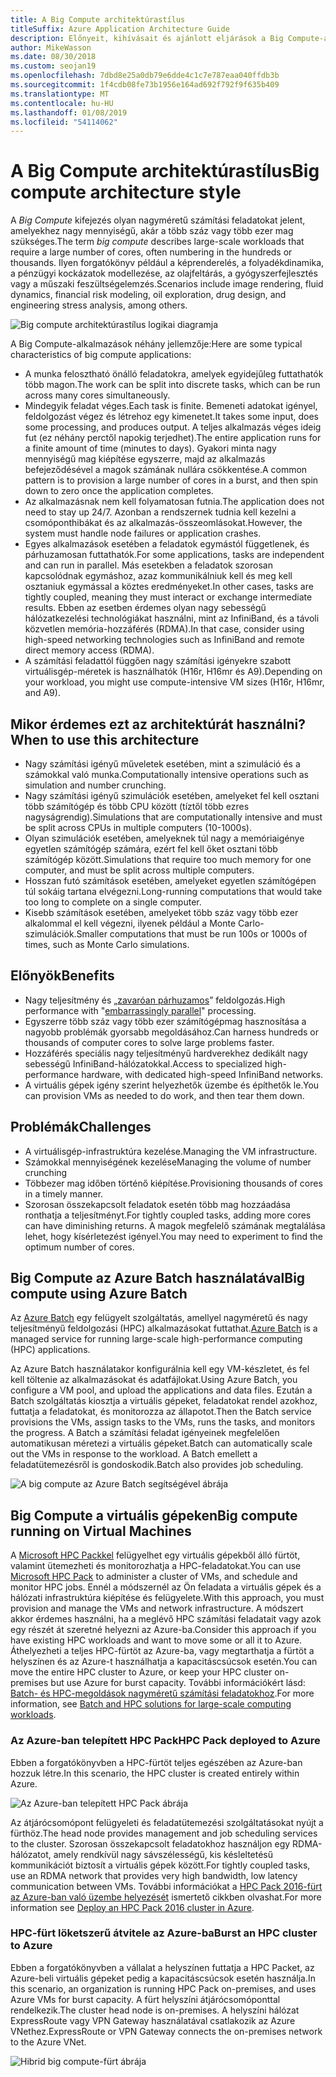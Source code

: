 ```yaml
---
title: A Big Compute architektúrastílus
titleSuffix: Azure Application Architecture Guide
description: Előnyeit, kihívásait és ajánlott eljárások a Big Compute-architektúrák ismerteti az Azure-ban.
author: MikeWasson
ms.date: 08/30/2018
ms.custom: seojan19
ms.openlocfilehash: 7dbd8e25a0db79e6dde4c1c7e787eaa040ffdb3b
ms.sourcegitcommit: 1f4cdb08fe73b1956e164ad692f792f9f635b409
ms.translationtype: MT
ms.contentlocale: hu-HU
ms.lasthandoff: 01/08/2019
ms.locfileid: "54114062"
---
```

# <a name="big-compute-architecture-style"></a><span data-ttu-id="d5023-103">A Big Compute architektúrastílus</span><span class="sxs-lookup"><span data-stu-id="d5023-103">Big compute architecture style</span></span>

<span data-ttu-id="d5023-104">A *Big Compute* kifejezés olyan nagyméretű számítási feladatokat jelent, amelyekhez nagy mennyiségű, akár a több száz vagy több ezer mag szükséges.</span><span class="sxs-lookup"><span data-stu-id="d5023-104">The term *big compute* describes large-scale workloads that require a large number of cores, often numbering in the hundreds or thousands.</span></span> <span data-ttu-id="d5023-105">Ilyen forgatókönyv például a képrenderelés, a folyadékdinamika, a pénzügyi kockázatok modellezése, az olajfeltárás, a gyógyszerfejlesztés vagy a műszaki feszültségelemzés.</span><span class="sxs-lookup"><span data-stu-id="d5023-105">Scenarios include image rendering, fluid dynamics, financial risk modeling, oil exploration, drug design, and engineering stress analysis, among others.</span></span>

![Big compute architektúrastílus logikai diagramja](./images/big-compute-logical.png)

<span data-ttu-id="d5023-107">A Big Compute-alkalmazások néhány jellemzője:</span><span class="sxs-lookup"><span data-stu-id="d5023-107">Here are some typical characteristics of big compute applications:</span></span>

- <span data-ttu-id="d5023-108">A munka felosztható önálló feladatokra, amelyek egyidejűleg futtathatók több magon.</span><span class="sxs-lookup"><span data-stu-id="d5023-108">The work can be split into discrete tasks, which can be run across many cores simultaneously.</span></span>
- <span data-ttu-id="d5023-109">Mindegyik feladat véges.</span><span class="sxs-lookup"><span data-stu-id="d5023-109">Each task is finite.</span></span> <span data-ttu-id="d5023-110">Bemeneti adatokat igényel, feldolgozást végez és létrehoz egy kimenetet.</span><span class="sxs-lookup"><span data-stu-id="d5023-110">It takes some input, does some processing, and produces output.</span></span> <span data-ttu-id="d5023-111">A teljes alkalmazás véges ideig fut (ez néhány perctől napokig terjedhet).</span><span class="sxs-lookup"><span data-stu-id="d5023-111">The entire application runs for a finite amount of time (minutes to days).</span></span> <span data-ttu-id="d5023-112">Gyakori minta nagy mennyiségű mag kiépítése egyszerre, majd az alkalmazás befejeződésével a magok számának nullára csökkentése.</span><span class="sxs-lookup"><span data-stu-id="d5023-112">A common pattern is to provision a large number of cores in a burst, and then spin down to zero once the application completes.</span></span>
- <span data-ttu-id="d5023-113">Az alkalmazásnak nem kell folyamatosan futnia.</span><span class="sxs-lookup"><span data-stu-id="d5023-113">The application does not need to stay up 24/7.</span></span> <span data-ttu-id="d5023-114">Azonban a rendszernek tudnia kell kezelni a csomóponthibákat és az alkalmazás-összeomlásokat.</span><span class="sxs-lookup"><span data-stu-id="d5023-114">However, the system must handle node failures or application crashes.</span></span>
- <span data-ttu-id="d5023-115">Egyes alkalmazások esetében a feladatok egymástól függetlenek, és párhuzamosan futtathatók.</span><span class="sxs-lookup"><span data-stu-id="d5023-115">For some applications, tasks are independent and can run in parallel.</span></span> <span data-ttu-id="d5023-116">Más esetekben a feladatok szorosan kapcsolódnak egymáshoz, azaz kommunikálniuk kell és meg kell osztaniuk egymással a köztes eredményeket.</span><span class="sxs-lookup"><span data-stu-id="d5023-116">In other cases, tasks are tightly coupled, meaning they must interact or exchange intermediate results.</span></span> <span data-ttu-id="d5023-117">Ebben az esetben érdemes olyan nagy sebességű hálózatkezelési technológiákat használni, mint az InfiniBand, és a távoli közvetlen memória-hozzáférés (RDMA).</span><span class="sxs-lookup"><span data-stu-id="d5023-117">In that case, consider using high-speed networking technologies such as InfiniBand and remote direct memory access (RDMA).</span></span>
- <span data-ttu-id="d5023-118">A számítási feladattól függően nagy számítási igényekre szabott virtuálisgép-méretek is használhatók (H16r, H16mr és A9).</span><span class="sxs-lookup"><span data-stu-id="d5023-118">Depending on your workload, you might use compute-intensive VM sizes (H16r, H16mr, and A9).</span></span>

## <a name="when-to-use-this-architecture"></a><span data-ttu-id="d5023-119">Mikor érdemes ezt az architektúrát használni?</span><span class="sxs-lookup"><span data-stu-id="d5023-119">When to use this architecture</span></span>

- <span data-ttu-id="d5023-120">Nagy számítási igényű műveletek esetében, mint a szimuláció és a számokkal való munka.</span><span class="sxs-lookup"><span data-stu-id="d5023-120">Computationally intensive operations such as simulation and number crunching.</span></span>
- <span data-ttu-id="d5023-121">Nagy számítási igényű szimulációk esetében, amelyeket fel kell osztani több számítógép és több CPU között (tíztől több ezres nagyságrendig).</span><span class="sxs-lookup"><span data-stu-id="d5023-121">Simulations that are computationally intensive and must be split across CPUs in multiple computers (10-1000s).</span></span>
- <span data-ttu-id="d5023-122">Olyan szimulációk esetében, amelyeknek túl nagy a memóriaigénye egyetlen számítógép számára, ezért fel kell őket osztani több számítógép között.</span><span class="sxs-lookup"><span data-stu-id="d5023-122">Simulations that require too much memory for one computer, and must be split across multiple computers.</span></span>
- <span data-ttu-id="d5023-123">Hosszan futó számítások esetében, amelyeket egyetlen számítógépen túl sokáig tartana elvégezni.</span><span class="sxs-lookup"><span data-stu-id="d5023-123">Long-running computations that would take too long to complete on a single computer.</span></span>
- <span data-ttu-id="d5023-124">Kisebb számítások esetében, amelyeket több száz vagy több ezer alkalommal el kell végezni, ilyenek például a Monte Carlo-szimulációk.</span><span class="sxs-lookup"><span data-stu-id="d5023-124">Smaller computations that must be run 100s or 1000s of times, such as Monte Carlo simulations.</span></span>

## <a name="benefits"></a><span data-ttu-id="d5023-125">Előnyök</span><span class="sxs-lookup"><span data-stu-id="d5023-125">Benefits</span></span>

- <span data-ttu-id="d5023-126">Nagy teljesítmény és „[zavaróan párhuzamos][embarrassingly-parallel]” feldolgozás.</span><span class="sxs-lookup"><span data-stu-id="d5023-126">High performance with "[embarrassingly parallel][embarrassingly-parallel]" processing.</span></span>
- <span data-ttu-id="d5023-127">Egyszerre több száz vagy több ezer számítógépmag hasznosítása a nagyobb problémák gyorsabb megoldásához.</span><span class="sxs-lookup"><span data-stu-id="d5023-127">Can harness hundreds or thousands of computer cores to solve large problems faster.</span></span>
- <span data-ttu-id="d5023-128">Hozzáférés speciális nagy teljesítményű hardverekhez dedikált nagy sebességű InfiniBand-hálózatokkal.</span><span class="sxs-lookup"><span data-stu-id="d5023-128">Access to specialized high-performance hardware, with dedicated high-speed InfiniBand networks.</span></span>
- <span data-ttu-id="d5023-129">A virtuális gépek igény szerint helyezhetők üzembe és építhetők le.</span><span class="sxs-lookup"><span data-stu-id="d5023-129">You can provision VMs as needed to do work, and then tear them down.</span></span>

## <a name="challenges"></a><span data-ttu-id="d5023-130">Problémák</span><span class="sxs-lookup"><span data-stu-id="d5023-130">Challenges</span></span>

- <span data-ttu-id="d5023-131">A virtuálisgép-infrastruktúra kezelése.</span><span class="sxs-lookup"><span data-stu-id="d5023-131">Managing the VM infrastructure.</span></span>
- <span data-ttu-id="d5023-132">Számokkal mennyiségének kezelése</span><span class="sxs-lookup"><span data-stu-id="d5023-132">Managing the volume of number crunching</span></span>
- <span data-ttu-id="d5023-133">Többezer mag időben történő kiépítése.</span><span class="sxs-lookup"><span data-stu-id="d5023-133">Provisioning thousands of cores in a timely manner.</span></span>
- <span data-ttu-id="d5023-134">Szorosan összekapcsolt feladatok esetén több mag hozzáadása ronthatja a teljesítményt.</span><span class="sxs-lookup"><span data-stu-id="d5023-134">For tightly coupled tasks, adding more cores can have diminishing returns.</span></span> <span data-ttu-id="d5023-135">A magok megfelelő számának megtalálása lehet, hogy kísérletezést igényel.</span><span class="sxs-lookup"><span data-stu-id="d5023-135">You may need to experiment to find the optimum number of cores.</span></span>

## <a name="big-compute-using-azure-batch"></a><span data-ttu-id="d5023-136">Big Compute az Azure Batch használatával</span><span class="sxs-lookup"><span data-stu-id="d5023-136">Big compute using Azure Batch</span></span>

<span data-ttu-id="d5023-137">Az [Azure Batch][batch] egy felügyelt szolgáltatás, amellyel nagyméretű és nagy teljesítményű feldolgozási (HPC) alkalmazásokat futtathat.</span><span class="sxs-lookup"><span data-stu-id="d5023-137">[Azure Batch][batch] is a managed service for running large-scale high-performance computing (HPC) applications.</span></span>

<span data-ttu-id="d5023-138">Az Azure Batch használatakor konfigurálnia kell egy VM-készletet, és fel kell töltenie az alkalmazásokat és adatfájlokat.</span><span class="sxs-lookup"><span data-stu-id="d5023-138">Using Azure Batch, you configure a VM pool, and upload the applications and data files.</span></span> <span data-ttu-id="d5023-139">Ezután a Batch szolgáltatás kiosztja a virtuális gépeket, feladatokat rendel azokhoz, futtatja a feladatokat, és monitorozza az állapotot.</span><span class="sxs-lookup"><span data-stu-id="d5023-139">Then the Batch service provisions the VMs, assign tasks to the VMs, runs the tasks, and monitors the progress.</span></span> <span data-ttu-id="d5023-140">A Batch a számítási feladat igényeinek megfelelően automatikusan méretezi a virtuális gépeket.</span><span class="sxs-lookup"><span data-stu-id="d5023-140">Batch can automatically scale out the VMs in response to the workload.</span></span> <span data-ttu-id="d5023-141">A Batch emellett a feladatütemezésről is gondoskodik.</span><span class="sxs-lookup"><span data-stu-id="d5023-141">Batch also provides job scheduling.</span></span>

![A big compute az Azure Batch segítségével ábrája](./images/big-compute-batch.png)

## <a name="big-compute-running-on-virtual-machines"></a><span data-ttu-id="d5023-143">Big Compute a virtuális gépeken</span><span class="sxs-lookup"><span data-stu-id="d5023-143">Big compute running on Virtual Machines</span></span>

<span data-ttu-id="d5023-144">A [Microsoft HPC Packkel][hpc-pack] felügyelhet egy virtuális gépekből álló fürtöt, valamint ütemezheti és monitorozhatja a HPC-feladatokat.</span><span class="sxs-lookup"><span data-stu-id="d5023-144">You can use [Microsoft HPC Pack][hpc-pack] to administer a cluster of VMs, and schedule and monitor HPC jobs.</span></span> <span data-ttu-id="d5023-145">Ennél a módszernél az Ön feladata a virtuális gépek és a hálózati infrastruktúra kiépítése és felügyelete.</span><span class="sxs-lookup"><span data-stu-id="d5023-145">With this approach, you must provision and manage the VMs and network infrastructure.</span></span> <span data-ttu-id="d5023-146">A módszert akkor érdemes használni, ha a meglévő HPC számítási feladatait vagy azok egy részét át szeretné helyezni az Azure-ba.</span><span class="sxs-lookup"><span data-stu-id="d5023-146">Consider this approach if you have existing HPC workloads and want to move some or all it to Azure.</span></span> <span data-ttu-id="d5023-147">Áthelyezheti a teljes HPC-fürtöt az Azure-ba, vagy megtarthatja a fürtöt a helyszínen és az Azure-t használhatja a kapacitáscsúcsok esetén.</span><span class="sxs-lookup"><span data-stu-id="d5023-147">You can move the entire HPC cluster to Azure, or keep your HPC cluster on-premises but use Azure for burst capacity.</span></span> <span data-ttu-id="d5023-148">További információkért lásd: [Batch- és HPC-megoldások nagyméretű számítási feladatokhoz][batch-hpc-solutions].</span><span class="sxs-lookup"><span data-stu-id="d5023-148">For more information, see [Batch and HPC solutions for large-scale computing workloads][batch-hpc-solutions].</span></span>

### <a name="hpc-pack-deployed-to-azure"></a><span data-ttu-id="d5023-149">Az Azure-ban telepített HPC Pack</span><span class="sxs-lookup"><span data-stu-id="d5023-149">HPC Pack deployed to Azure</span></span>

<span data-ttu-id="d5023-150">Ebben a forgatókönyvben a HPC-fürtöt teljes egészében az Azure-ban hozzuk létre.</span><span class="sxs-lookup"><span data-stu-id="d5023-150">In this scenario, the HPC cluster is created entirely within Azure.</span></span>

![Az Azure-ban telepített HPC Pack ábrája](./images/big-compute-iaas.png)

<span data-ttu-id="d5023-152">Az átjárócsomópont felügyeleti és feladatütemezési szolgáltatásokat nyújt a fürthöz.</span><span class="sxs-lookup"><span data-stu-id="d5023-152">The head node provides management and job scheduling services to the cluster.</span></span> <span data-ttu-id="d5023-153">Szorosan összekapcsolt feladatokhoz használjon egy RDMA-hálózatot, amely rendkívül nagy sávszélességű, kis késleltetésű kommunikációt biztosít a virtuális gépek között.</span><span class="sxs-lookup"><span data-stu-id="d5023-153">For tightly coupled tasks, use an RDMA network that provides very high bandwidth, low latency communication between VMs.</span></span> <span data-ttu-id="d5023-154">További információkat a [HPC Pack 2016-fürt az Azure-ban való üzembe helyezését][deploy-hpc-azure] ismertető cikkben olvashat.</span><span class="sxs-lookup"><span data-stu-id="d5023-154">For more information see [Deploy an HPC Pack 2016 cluster in Azure][deploy-hpc-azure].</span></span>

### <a name="burst-an-hpc-cluster-to-azure"></a><span data-ttu-id="d5023-155">HPC-fürt löketszerű átvitele az Azure-ba</span><span class="sxs-lookup"><span data-stu-id="d5023-155">Burst an HPC cluster to Azure</span></span>

<span data-ttu-id="d5023-156">Ebben a forgatókönyvben a vállalat a helyszínen futtatja a HPC Packet, az Azure-beli virtuális gépeket pedig a kapacitáscsúcsok esetén használja.</span><span class="sxs-lookup"><span data-stu-id="d5023-156">In this scenario, an organization is running HPC Pack on-premises, and uses Azure VMs for burst capacity.</span></span> <span data-ttu-id="d5023-157">A fürt helyszíni átjárócsomóponttal rendelkezik.</span><span class="sxs-lookup"><span data-stu-id="d5023-157">The cluster head node is on-premises.</span></span> <span data-ttu-id="d5023-158">A helyszíni hálózat ExpressRoute vagy VPN Gateway használatával csatlakozik az Azure VNethez.</span><span class="sxs-lookup"><span data-stu-id="d5023-158">ExpressRoute or VPN Gateway connects the on-premises network to the Azure VNet.</span></span>

![Hibrid big compute-fürt ábrája](./images/big-compute-hybrid.png)

<!-- links -->

[batch]: /azure/batch/
[batch-hpc-solutions]: /azure/batch/batch-hpc-solutions
[deploy-hpc-azure]: /azure/virtual-machines/windows/hpcpack-2016-cluster
[embarrassingly-parallel]: https://en.wikipedia.org/wiki/Embarrassingly_parallel
[hpc-pack]: https://technet.microsoft.com/library/cc514029
